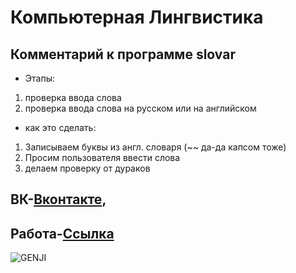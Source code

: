 # Компьютерная Лингвистика
## Комментарий к программе slovar
* Этапы:
1. проверка ввода слова
2. проверка ввода слова на русском или на английском 
* как это сделать:
1. Записываем буквы из англ. словаря (~~ да-да капсом тоже)
2. Просим пользователя ввести слова
3. делаем проверку от дураков
## ВК-[Вконтакте](https://vk.com/genjimainlol), 
## Работа-[Ссылка](https://github.com/ZZZerock/lingvist/blob/main/slovarik)
![GENJI](https://wallpaperscave.ru/images/original/18/01-07/games-overwatch-7051.jpg)
